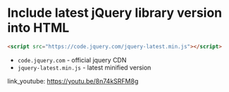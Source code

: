 # Include latest jQuery library version into HTML

```html
<script src="https://code.jquery.com/jquery-latest.min.js"></script>
```

- `code.jquery.com` - official jquery CDN
- `jquery-latest.min.js` - latest minified version


link_youtube: https://youtu.be/8n74kSRFM8g

